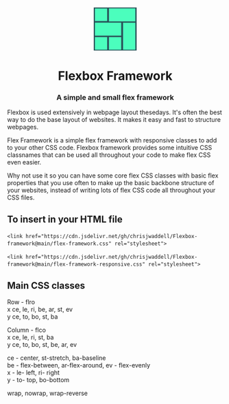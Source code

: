 <!-- PROJECT LOGO -->
<br />
<div align="center">
    <img src="images/logo.jpg" alt="Logo" width="100" height="100">

<h1 align="center">Flexbox Framework</h1>
   <H3 align="center">A simple and small flex framework</h3>
</div>

Flexbox is used extensively in webpage layout thesedays. It's often the best way to do the base layout of websites. It makes it easy and fast to structure webpages.

Flex Framework is a simple flex framework with responsive classes to add to your other CSS code. Flexbox framework provides some intuitive CSS classnames that can be used all throughout your code to make flex CSS even easier.

Why not use it so you can have some core flex CSS classes with basic flex properties that you use often to make up the basic backbone structure of your websites, instead of writing lots of flex CSS code all throughout your CSS files.



## To insert in your HTML file

`<link href="https://cdn.jsdelivr.net/gh/chrisjwaddell/Flexbox-framework@main/flex-framework.css" rel="stylesheet">`

`<link href="https://cdn.jsdelivr.net/gh/chrisjwaddell/Flexbox-framework@main/flex-framework-responsive.css" rel="stylesheet">`




## Main CSS classes

Row - flro \
x 	ce, le, ri, be, ar, st, ev \
y 	ce, to, bo, st, ba

Column - flco \
x 	ce, le, ri, st, ba \
y 	ce, to, bo, st, be, ar, ev

ce - center, st-stretch, ba-baseline \
be - flex-between, ar-flex-around, ev - flex-evenly \
x - le- left, ri- right \
y - to- top, bo-bottom

wrap, nowrap, wrap-reverse





